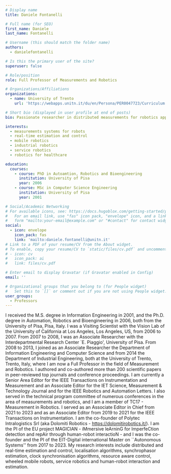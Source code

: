 ```yaml
---
# Display name
title: Daniele Fontanelli

# Full name (for SEO)
first_name: Daniele
last_name: Fontanelli

# Username (this should match the folder name)
authors:
  - danielefontanelli

# Is this the primary user of the site?
superuser: false

# Role/position
role: Full Professor of Measurements and Robotics

# Organizations/Affiliations
organizations:
  - name: University of Trento
    url: 'https://webapps.unitn.it/du/en/Persona/PER0047723/Curriculum'

# Short bio (displayed in user profile at end of posts)
bio: Passionate researcher in distributed measurements for robotics application in the field of manufacturing, healthcare and agrifood.

interests:
  - measurements systems for robots
  - real-time estimation and control
  - mobile robotics
  - industrial robotics
  - service robotics
  - robotics for healthcare

education:
  courses:
    - course: PhD in Autoamtion, Robotics and Bioengineering
      institution: University of Pisa
      year: 2006
    - course: MSc in Computer Science Engineering
      institution: University of Pisa
      year: 2001

# Social/Academic Networking
# For available icons, see: https://docs.hugoblox.com/getting-started/page-builder/#icons
#   For an email link, use "fas" icon pack, "envelope" icon, and a link in the
#   form "mailto:your-email@example.com" or "#contact" for contact widget.
social:
  - icon: envelope
    icon_pack: fas
    link: 'mailto:daniele.fontanelli@unitn.it'
# Link to a PDF of your resume/CV from the About widget.
# To enable, copy your resume/CV to `static/files/cv.pdf` and uncomment the lines below.
# - icon: cv
#   icon_pack: ai
#   link: files/cv.pdf

# Enter email to display Gravatar (if Gravatar enabled in Config)
email: ''

# Organizational groups that you belong to (for People widget)
#   Set this to `[]` or comment out if you are not using People widget.
user_groups:
  - Professors
---
```


I received the M.S. degree in Information Engineering in 2001, and the Ph.D. degree in Automation, Robotics and Bioengineering in 2006, both from the University of Pisa, Pisa, Italy.  I was a Visiting Scientist with the Vision Lab of the University of California at Los Angeles, Los Angeles, US, from 2006 to 2007.  From 2007 to 2008, I was an Associate Researcher with the Interdepartmental Research Center `E. Piaggio', University of Pisa.  From 2008 to 2013, I joined as an Associate Researcher the Department of Information Engineering and Computer Science and from 2014 the Department of Industrial Engineering, both at the University of Trento, Trento, Italy, where I am now a Full Professor in the field of Measurement and Robotics.  I authored and co-authored more than 200 scientific papers in peer-reviewed top journals and conference proceedings.  I am currently a Senior Area Editor for the IEEE Transactions on Instrumentation and Measurement and an Associate Editor for the IET Science, Measurement & Technology Journal and for the IEEE Robotics and Automation Letters. I also served in the technical program committee of numerous conferences in the area of measurements and robotics, and I am a member of TC17 - Measurement in Robotics. I served as an Associate Editor in Chief from 2021 to 2023 and as an Associate Editor from 2019 to 2021 for the IEEE Transactions on  Instrumentation. I am the co-founder of Polytec Intralogistics Srl (aka Dolomiti Robotics - https://dolomitirobotics.it/). I am the PI of the EU project MAGICIAN - iMmersive leArninG for ImperfeCtion detectIon and repAir through human-robot interactioN - and I was the co-founder and the PI of the EIT-Digital international Master on ``Autonomous Systems'' from 2017 to 2023. My research interests include distributed and real-time estimation and control, localisation algorithms, synchrophasor estimation, clock synchronisation algorithms, resource aware control, wheeled mobile robots, service robotics and human-robot interaction and estimation.
